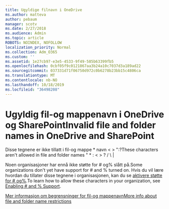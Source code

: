 ```yaml
---
title: Ugyldige filnavn i OneDrive
ms.author: matteva
author: pebaum
manager: scotv
ms.date: 2/27/2018
ms.audience: Admin
ms.topic: article
ROBOTS: NOINDEX, NOFOLLOW
localization_priority: Normal
ms.collection: Adm_O365
ms.custom: ''
ms.assetid: 1e27cb97-e3e5-4533-9f49-585b63399fb5
ms.openlocfilehash: 0cbf05f9c0121867aa3b24a10c7037d3a189ad22
ms.sourcegitcommit: 037331d71f06750d972c0b6278b23bb15c4806ca
ms.translationtype: MT
ms.contentlocale: nb-NO
ms.lasthandoff: 10/18/2019
ms.locfileid: "36498208"
---
```

# <a name="invalid-file-and-folder-names-in-onedrive-and-sharepoint"></a><span data-ttu-id="6476e-102">Ugyldig fil-og mappenavn i OneDrive og SharePoint</span><span class="sxs-lookup"><span data-stu-id="6476e-102">Invalid file and folder names in OneDrive and SharePoint</span></span>

<span data-ttu-id="6476e-103">Disse tegnene er ikke tillatt i fil-og mappe \* navn \< \> ":?</span><span class="sxs-lookup"><span data-stu-id="6476e-103">These characters aren't allowed in file and folder names " \* : \< \> ?</span></span> <span data-ttu-id="6476e-104">/ \ |</span><span class="sxs-lookup"><span data-stu-id="6476e-104"></span></span> 
  
<span data-ttu-id="6476e-105">Noen organisasjoner har ennå ikke støtte for # og% slått på.</span><span class="sxs-lookup"><span data-stu-id="6476e-105">Some organizations don't yet have support for # and % turned on.</span></span> <span data-ttu-id="6476e-106">Hvis du vil lære hvordan du tillater disse tegnene i organisasjonen, kan du se [aktivere støtte for # og%](https://go.microsoft.com/fwlink/?linkid=862611).</span><span class="sxs-lookup"><span data-stu-id="6476e-106">To learn how to allow these characters in your organization, see [Enabling # and % Support](https://go.microsoft.com/fwlink/?linkid=862611).</span></span> 
  
[<span data-ttu-id="6476e-107">Mer informasjon om begrensninger for fil-og mappenavn</span><span class="sxs-lookup"><span data-stu-id="6476e-107">More info about file and folder name restrictions</span></span>](https://go.microsoft.com/fwlink/?linkid=866430)
  

